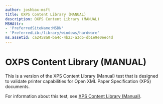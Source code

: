 ```yaml
---
author: joshbax-msft
title: OXPS Content Library (MANUAL)
description: OXPS Content Library (MANUAL)
MSHAttr:
- 'PreferredSiteName:MSDN'
- 'PreferredLib:/library/windows/hardware'
ms.assetid: ca2458a0-ba4c-4b23-a3d5-db1e9e0eec4d
---
```


# OXPS Content Library (MANUAL)


This is a version of the XPS Content Library (Manual) test that is designed to validate printer capabilities for Open XML Paper Specification (XPS) documents.

For information about this test, see [XPS Content Library (Manual)](xps-content-library--manual-09983d8f-7e07-4c08-8cb8-2124ac2bfdd5.md).

 

 






